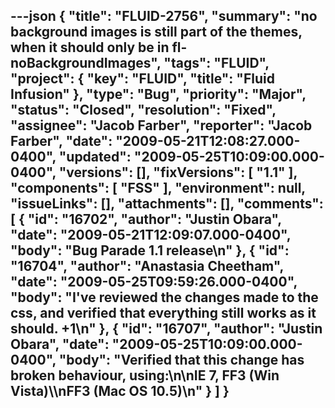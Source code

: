 ---json
{
  "title": "FLUID-2756",
  "summary": "no background images is still part of the themes, when it should only be in fl-noBackgroundImages",
  "tags": "FLUID",
  "project": {
    "key": "FLUID",
    "title": "Fluid Infusion"
  },
  "type": "Bug",
  "priority": "Major",
  "status": "Closed",
  "resolution": "Fixed",
  "assignee": "Jacob Farber",
  "reporter": "Jacob Farber",
  "date": "2009-05-21T12:08:27.000-0400",
  "updated": "2009-05-25T10:09:00.000-0400",
  "versions": [],
  "fixVersions": [
    "1.1"
  ],
  "components": [
    "FSS"
  ],
  "environment": null,
  "issueLinks": [],
  "attachments": [],
  "comments": [
    {
      "id": "16702",
      "author": "Justin Obara",
      "date": "2009-05-21T12:09:07.000-0400",
      "body": "Bug Parade 1.1 release\n"
    },
    {
      "id": "16704",
      "author": "Anastasia Cheetham",
      "date": "2009-05-25T09:59:26.000-0400",
      "body": "I've reviewed the changes made to the css, and verified that everything still works as it should. +1\n"
    },
    {
      "id": "16707",
      "author": "Justin Obara",
      "date": "2009-05-25T10:09:00.000-0400",
      "body": "Verified that this change has broken behaviour, using:\n\nIE 7, FF3 (Win Vista)\\\nFF3 (Mac OS 10.5)\n"
    }
  ]
}
---

        
